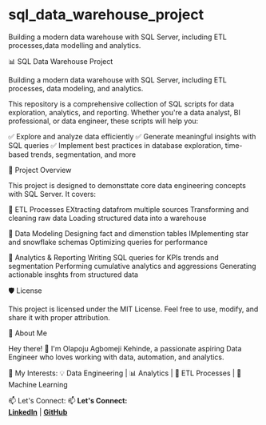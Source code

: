 # sql_data_warehouse_project
Building a modern data warehouse with SQL Server, including ETL processes,data modelling and analytics.

📊 SQL Data Warehouse Project



Building a modern data warehouse with SQL Server, including ETL processes, data modeling, and analytics.


This repository is a comprehensive collection of SQL scripts for data exploration, analytics, and reporting. Whether you're a data analyst, BI professional, or data engineer, these scripts will help you:

✅ Explore and analyze data efficiently
✅ Generate meaningful insights with SQL queries
✅ Implement best practices in database exploration, time-based trends, segmentation, and more


🚀 Project Overview

This project is designed to demonsttate core data engineering concepts with SQL Server. It covers: 

📌 ETL Processes
EXtracting datafrom multiple sources
Transforming and cleaning raw data
Loading structured data into a warehouse



📌 Data Modeling
Designing fact and dimenstion tables
IMplementing star and snowflake schemas
Optimizing queries for performance


📌 Analytics & Reporting
Writing SQL queries for KPIs trends and segmentation
Performing cumulative analytics and aggressions
Generating actionable insghts from structured data



🛡️ License

This project is licensed under the MIT License. Feel free to use, modify, and share it with proper attribution.




🌟 About Me

Hey there! 👋 I'm Olapoju Agbomeji Kehinde, a passionate aspiring Data Engineer who loves working with data, automation, and analytics.




📌 My Interests:
💡 Data Engineering | 📊 Analytics | 🔄 ETL Processes | 🚀 Machine Learning

📫 Let's Connect:
📫 **Let's Connect:**  
[**LinkedIn**](https://linkedin.com/olapoju-agbomeji) | [**GitHub**](https://github.com/Codewithkenny)





